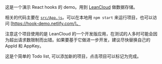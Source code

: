这是一个演示 React hooks 的 demo。用到 [LeanCloud](https://leancloud.cn) 做数据存储。

相关的代码主要在 [`src/App.js`](src/App.js)。可以在本地用 `npm start` 来运行项目，也可以访问 [https://hook-demo.netlify.com/]。

注意这个项目使用的是 LeanCloud 的一个开发版应用，在测试的人多时可能会因为超出请求数限制而出错。如果要基于它做进一步开发，建议尽快替换自己的 AppId 和 AppKey。

这是个简单的 Todo list, 可以添加新的项目，点击项目可以标记为完成。
